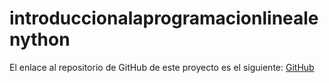 # introduccionalaprogramacionlinealenython

El enlace al repositorio de GitHub de este proyecto es el siguiente: [GitHub]()
